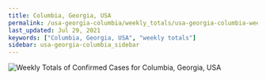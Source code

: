 ```yaml
---
title: Columbia, Georgia, USA
permalink: /usa-georgia-columbia/weekly_totals/usa-georgia-columbia-weekly_totals.html
last_updated: Jul 29, 2021
keywords: ["Columbia, Georgia, USA", "weekly totals"]
sidebar: usa-georgia-columbia_sidebar
---
```


![Weekly Totals of Confirmed Cases for Columbia, Georgia, USA](/covid_tracker/images/graphs/usa-georgia-columbia-weekly_totals_graph.png)
